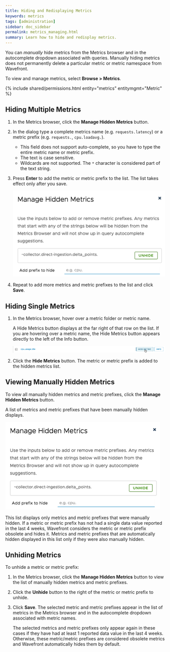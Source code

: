 ```yaml
---
title: Hiding and Redisplaying Metrics
keywords: metrics
tags: [administration]
sidebar: doc_sidebar
permalink: metrics_managing.html
summary: Learn how to hide and redisplay metrics.
---
```


You can _manually_ hide metrics from the Metrics browser and in the autocomplete dropdown associated with queries. Manually hiding metrics does not permanently delete a particular metric or metric namespace from Wavefront.

To view and manage metrics, select **Browse > Metrics**.

{% include shared/permissions.html entity="metrics" entitymgmt="Metric" %}

## Hiding Multiple Metrics

1. In the Metrics browser, click the **Manage Hidden Metrics** button.
1. In the dialog type a complete metrics name (e.g. `requests.latency`) or a metric prefix (e.g. `requests.`, `cpu.loadavg.`).

   - This field does not support auto-complete, so you have to type the entire metric name or metric prefix.
   - The text is case sensitive.
   - Wildcards are not supported. The `*` character is considered part of the text string.

1. Press **Enter** to add the metric or metric prefix to the list. The list takes effect only after you save.

   ![hidden metrics](images/viewing_hidden_metrics.png)

1. Repeat to add more metrics and metric prefixes to the list and click **Save**.

## Hiding Single Metrics

1. In the Metrics browser, hover over a metric folder or metric name.

   A Hide Metrics button displays at the far right of that row on the list. If you are hovering over a metric name, the Hide Metrics button appears directly to the left of the Info button.

   ![metrics list hide](images/metrics_list_hide.png)

1. Click the **Hide Metrics** button. The metric or metric prefix is added to the hidden metrics list.

## Viewing Manually Hidden Metrics

To view all manually hidden metrics and metric prefixes, click the **Manage Hidden Metrics** button.

A list of metrics and metric prefixes that have been manually hidden displays.

![viewing hidden metrics](images/viewing_hidden_metrics.png)

This list displays only metrics and metric prefixes that were manually hidden. If a metric or metric prefix has not had a single data value reported in the last 4 weeks, Wavefront considers the metric or metric prefix obsolete and hides it. Metrics and metric prefixes that are automatically hidden displayed in this list only if they were also manually hidden.

## Unhiding Metrics

To unhide a metric or metric prefix:

1. In the Metrics browser, click the **Manage Hidden Metrics** button to view the list of manually hidden metrics and metric prefixes.
1. Click the **Unhide** button to the right of the metric or metric prefix to unhide.
1. Click **Save**.
   The selected metric and metric prefixes appear in the list of metrics in the Metrics browser and in the autocomplete dropdown associated with metric names.

   The selected metrics and metric prefixes only appear again in these cases if they have had at least 1 reported data value in the last 4 weeks. Otherwise, these metric/metric prefixes are considered obsolete metrics and Wavefront automatically hides them by default.
